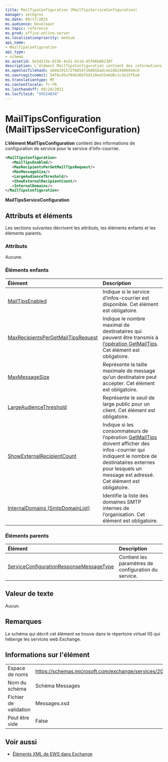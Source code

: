 ```yaml
---
title: MailTipsConfiguration (MailTipsServiceConfiguration)
manager: sethgros
ms.date: 09/17/2015
ms.audience: Developer
ms.topic: reference
ms.prod: office-online-server
ms.localizationpriority: medium
api_name:
- MailTipsConfiguration
api_type:
- schema
ms.assetid: 9a34515e-815b-4c61-b118-d5f66b80238f
description: L’élément MailTipsConfiguration contient des informations de configuration de service pour le service d’info-courrier.
ms.openlocfilehash: eb86291572f6854710d01badcee2db24406844c6
ms.sourcegitcommit: 54f6cd5a704b36b76d110ee53a6d6c1c3e15f5a9
ms.translationtype: MT
ms.contentlocale: fr-FR
ms.lasthandoff: 09/24/2021
ms.locfileid: "59524034"
---
```

# <a name="mailtipsconfiguration-mailtipsserviceconfiguration"></a>MailTipsConfiguration (MailTipsServiceConfiguration)

**L’élément MailTipsConfiguration** contient des informations de configuration de service pour le service d’info-courrier. 
  
```XML
<MailTipsConfiguration>
   <MailTipsEnabled/>
   <MaxRecipientsPerGetMailTipsRequest/>
   <MaxMessageSize/>
   <LargeAudienceThreshold/>
   <ShowExternalRecipientCount/>
   <InternalDomains/>
</MailTipsConfiguration>
```

 **MailTipsServiceConfiguration**
## <a name="attributes-and-elements"></a>Attributs et éléments

Les sections suivantes décrivent les attributs, les éléments enfants et les éléments parents.
  
### <a name="attributes"></a>Attributs

Aucune.
  
### <a name="child-elements"></a>Éléments enfants

|**Élément**|**Description**|
|:-----|:-----|
|[MailTipsEnabled](mailtipsenabled.md) <br/> |Indique si le service d’infos-courrier est disponible. Cet élément est obligatoire.  <br/> |
|[MaxRecipientsPerGetMailTipsRequest](maxrecipientspergetmailtipsrequest.md) <br/> |Indique le nombre maximal de destinataires qui peuvent être transmis à [l’opération GetMailTips](getmailtips-operation.md). Cet élément est obligatoire.  <br/> |
|[MaxMessageSize](maxmessagesize.md) <br/> |Représente la taille maximale de message qu’un destinataire peut accepter. Cet élément est obligatoire.  <br/> |
|[LargeAudienceThreshold](largeaudiencethreshold.md) <br/> |Représente le seuil de large public pour un client. Cet élément est obligatoire.  <br/> |
|[ShowExternalRecipientCount](showexternalrecipientcount.md) <br/> |Indique si les consommateurs de l’opération [GetMailTips](getmailtips-operation.md) doivent afficher des infos-courrier qui indiquent le nombre de destinataires externes pour lesquels un message est adressé. Cet élément est obligatoire.  <br/> |
|[InternalDomains (SmtpDomainList)](internaldomains-smtpdomainlist.md) <br/> |Identifie la liste des domaines SMTP internes de l’organisation. Cet élément est obligatoire.  <br/> |
   
### <a name="parent-elements"></a>Éléments parents

|**Élément**|**Description**|
|:-----|:-----|
|[ServiceConfigurationResponseMessageType](serviceconfigurationresponsemessagetype.md) <br/> |Contient les paramètres de configuration du service.  <br/> |
   
## <a name="text-value"></a>Valeur de texte

Aucun.
  
## <a name="remarks"></a>Remarques

Le schéma qui décrit cet élément se trouve dans le répertoire virtuel IIS qui héberge les services web Exchange.
  
## <a name="element-information"></a>Informations sur l'élément

|||
|:-----|:-----|
|Espace de noms  <br/> |https://schemas.microsoft.com/exchange/services/2006/messages  <br/> |
|Nom du schéma  <br/> |Schéma Messages  <br/> |
|Fichier de validation  <br/> |Messages.xsd  <br/> |
|Peut être vide  <br/> |False  <br/> |
   
## <a name="see-also"></a>Voir aussi



- [Éléments XML de EWS dans Exchange](ews-xml-elements-in-exchange.md)

